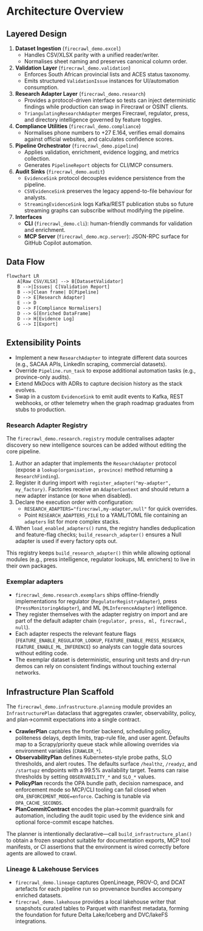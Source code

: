 # Architecture Overview

## Layered Design

1. **Dataset Ingestion** (`firecrawl_demo.excel`)
   - Handles CSV/XLSX parity with a unified reader/writer.
   - Normalises sheet naming and preserves canonical column order.
2. **Validation Layer** (`firecrawl_demo.validation`)
   - Enforces South African provincial lists and ACES status taxonomy.
   - Emits structured `ValidationIssue` instances for UI/automation consumption.
3. **Research Adapter Layer** (`firecrawl_demo.research`)
   - Provides a protocol-driven interface so tests can inject deterministic findings while production can swap in Firecrawl or OSINT clients.
   - `TriangulatingResearchAdapter` merges Firecrawl, regulator, press, and directory intelligence governed by feature toggles.
4. **Compliance Utilities** (`firecrawl_demo.compliance`)
   - Normalises phone numbers to +27 E.164, verifies email domains against official websites, and calculates confidence scores.
5. **Pipeline Orchestrator** (`firecrawl_demo.pipeline`)
   - Applies validation, enrichment, evidence logging, and metrics collection.
   - Generates `PipelineReport` objects for CLI/MCP consumers.
6. **Audit Sinks** (`firecrawl_demo.audit`)
   - `EvidenceSink` protocol decouples evidence persistence from the pipeline.
   - `CSVEvidenceSink` preserves the legacy append-to-file behaviour for analysts.
   - `StreamingEvidenceSink` logs Kafka/REST publication stubs so future streaming graphs can subscribe without modifying the pipeline.
7. **Interfaces**
   - **CLI** (`firecrawl_demo.cli`): human-friendly commands for validation and enrichment.
   - **MCP Server** (`firecrawl_demo.mcp.server`): JSON-RPC surface for GitHub Copilot automation.

## Data Flow

```mermaid
flowchart LR
    A[Raw CSV/XLSX] --> B[DatasetValidator]
    B -->|Issues| C[Validation Report]
    B -->|Clean frame| D[Pipeline]
    D --> E[Research Adapter]
    E --> D
    D --> F[Compliance Normalisers]
    D --> G[Enriched DataFrame]
    D --> H[Evidence Log]
    G --> I[Export]
```

## Extensibility Points

- Implement a new `ResearchAdapter` to integrate different data sources (e.g., SACAA APIs, LinkedIn scraping, commercial datasets).
- Override `Pipeline.run_task` to expose additional automation tasks (e.g., province-only audits).
- Extend MkDocs with ADRs to capture decision history as the stack evolves.
- Swap in a custom `EvidenceSink` to emit audit events to Kafka, REST webhooks, or other telemetry when the graph roadmap graduates from stubs to production.

### Research Adapter Registry

The `firecrawl_demo.research.registry` module centralises adapter discovery so new intelligence sources can be added without editing the core pipeline.

1. Author an adapter that implements the `ResearchAdapter` protocol (expose a `lookup(organisation, province)` method returning a `ResearchFinding`).
2. Register it during import with `register_adapter("my-adapter", my_factory)`. Factories receive an `AdapterContext` and should return a new adapter instance (or `None` when disabled).
3. Declare the execution order with configuration:
   - `RESEARCH_ADAPTERS="firecrawl,my-adapter,null"` for quick overrides.
   - Point `RESEARCH_ADAPTERS_FILE` to a YAML/TOML file containing an `adapters` list for more complex stacks.
4. When `load_enabled_adapters()` runs, the registry handles deduplication and feature-flag checks; `build_research_adapter()` ensures a Null adapter is used if every factory opts out.

This registry keeps `build_research_adapter()` thin while allowing optional modules (e.g., press intelligence, regulator lookups, ML enrichers) to live in their own packages.

### Exemplar adapters

- `firecrawl_demo.research.exemplars` ships offline-friendly implementations for regulator (`RegulatorRegistryAdapter`), press (`PressMonitoringAdapter`), and ML (`MLInferenceAdapter`) intelligence.
- They register themselves with the adapter registry on import and are part of the default adapter chain (`regulator, press, ml, firecrawl, null`).
- Each adapter respects the relevant feature flags (`FEATURE_ENABLE_REGULATOR_LOOKUP`, `FEATURE_ENABLE_PRESS_RESEARCH`, `FEATURE_ENABLE_ML_INFERENCE`) so analysts can toggle data sources without editing code.
- The exemplar dataset is deterministic, ensuring unit tests and dry-run demos can rely on consistent findings without touching external networks.

## Infrastructure Plan Scaffold

The `firecrawl_demo.infrastructure.planning` module provides an `InfrastructurePlan` dataclass that aggregates crawler, observability, policy, and plan→commit expectations into a single contract.

- **CrawlerPlan** captures the frontier backend, scheduling policy, politeness delays, depth limits, trap-rule file, and user agent. Defaults map to a Scrapy/priority queue stack while allowing overrides via environment variables (`CRAWLER_*`).
- **ObservabilityPlan** defines Kubernetes-style probe paths, SLO thresholds, and alert routes. The defaults surface `/healthz`, `/readyz`, and `/startupz` endpoints with a 99.5% availability target. Teams can raise thresholds by setting `OBSERVABILITY_*` and `SLO_*` values.
- **PolicyPlan** records the OPA bundle path, decision namespace, and enforcement mode so MCP/CLI tooling can fail closed when `OPA_ENFORCEMENT_MODE=enforce`. Caching is tunable via `OPA_CACHE_SECONDS`.
- **PlanCommitContract** encodes the plan→commit guardrails for automation, including the audit topic used by the evidence sink and optional force-commit escape hatches.

The planner is intentionally declarative—call `build_infrastructure_plan()` to obtain a frozen snapshot suitable for documentation exports, MCP tool manifests, or CI assertions that the environment is wired correctly before agents are allowed to crawl.

### Lineage & Lakehouse Services

- `firecrawl_demo.lineage` captures OpenLineage, PROV-O, and DCAT artefacts for each pipeline run so provenance bundles accompany enriched datasets.
- `firecrawl_demo.lakehouse` provides a local lakehouse writer that snapshots curated tables to Parquet with manifest metadata, forming the foundation for future Delta Lake/Iceberg and DVC/lakeFS integrations.

